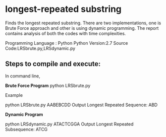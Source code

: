 # longest-repeated substring

Finds the longest repeated substring. There are two implementations, one is Brute Force approach and other is using dynamic programming.
The report contains analysis of both the codes with time complexities.

Programming Language : Python 
Python Version:2.7
Source Code:LRSbrute.py,LRSdynamic.py

## Steps to compile and execute:

In command line,

**Brute Force Program**
python LRSbrute.py <inputstring>

Example

python LRSbrute.py AABEBCDD
Output
Longest Repeated Sequence:  ABD

**Dynamic Program**

python LRSdynamic.py ATACTCGGA
Output
Longest Repeated Subsequence:  ATCG
